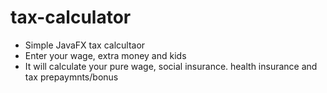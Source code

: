 # tax-calculator
- Simple JavaFX tax calcultaor
- Enter your wage, extra money and kids
- It will calculate your pure wage, social insurance. health insurance and tax prepaymnts/bonus 
